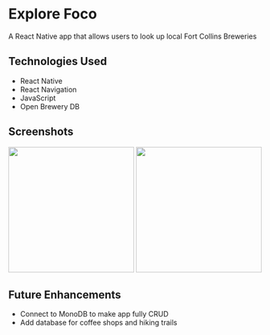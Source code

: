 # Explore Foco

A React Native app that allows users to look up local Fort Collins Breweries

## Technologies Used

* React Native
* React Navigation
* JavaScript
* Open Brewery DB

## Screenshots

<img src ="https://i.imgur.com/8IfM2DO.png"  height = "250"/> <img src ="https://i.imgur.com/GCnO8p1.png" height = "250" />


## Future Enhancements

* Connect to MonoDB to make app fully CRUD
* Add database for coffee shops and hiking trails
